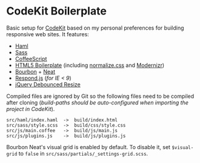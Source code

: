 CodeKit Boilerplate
===================

Basic setup for [CodeKit](http://incident57.com/codekit/) based on my personal preferences for building responsive web sites. It features:

* [Haml](http://haml.info/)
* [Sass](http://sass-lang.com/)
* [CoffeeScript](http://coffeescript.org/)
* [HTML5 Boilerplate](http://html5boilerplate.com/) (including [normalize.css](http://necolas.github.io/normalize.css/) and [Modernizr](http://modernizr.com/))
* [Bourbon](http://bourbon.io/) + [Neat](http://neat.bourbon.io/)
* [Respond.js](https://github.com/scottjehl/Respond) (_for IE < 9_)
* [jQuery Debounced Resize](https://github.com/louisremi/jquery-smartresize)

Compiled files are ignored by Git so the following files need to be compiled after cloning (_build-paths should be auto-configured when importing the project in CodeKit_).

    src/haml/index.haml  ->  build/index.html
    src/sass/style.scss  ->  build/css/style.css
    src/js/main.coffee   ->  build/js/main.js
    src/js/plugins.js    ->  build/js/plugins.js

Bourbon Neat's visual grid is enabled by default. To disable it, set `$visual-grid` to `false` in `src/sass/partials/_settings-grid.scss`.

